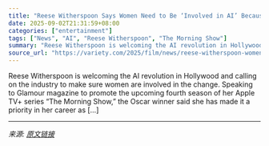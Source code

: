 ```yaml
---
title: "Reese Witherspoon Says Women Need to Be ‘Involved in AI’ Because It’s the ‘Future of Filmmaking’: ‘You Can Lament It All You Want, but the Change Is Here’"
date: 2025-09-02T21:31:59+08:00
categories: ["entertainment"]
tags: ["News", "AI", "Reese Witherspoon", "The Morning Show"]
summary: "Reese Witherspoon is welcoming the AI revolution in Hollywood and calling on the industry to make sure women are involved in the change. Speaking to Glamour magazine to promote the upcoming fourth sea"
source_url: "https://variety.com/2025/film/news/reese-witherspoon-women-ai-hollywood-1236504755/"
---
```


Reese Witherspoon is welcoming the AI revolution in Hollywood and calling on the industry to make sure women are involved in the change. Speaking to Glamour magazine to promote the upcoming fourth season of her Apple TV+ series &#8220;The Morning Show,&#8221; the Oscar winner said she has made it a priority in her career as [&#8230;]

---

*来源: [原文链接](https://variety.com/2025/film/news/reese-witherspoon-women-ai-hollywood-1236504755/)*
